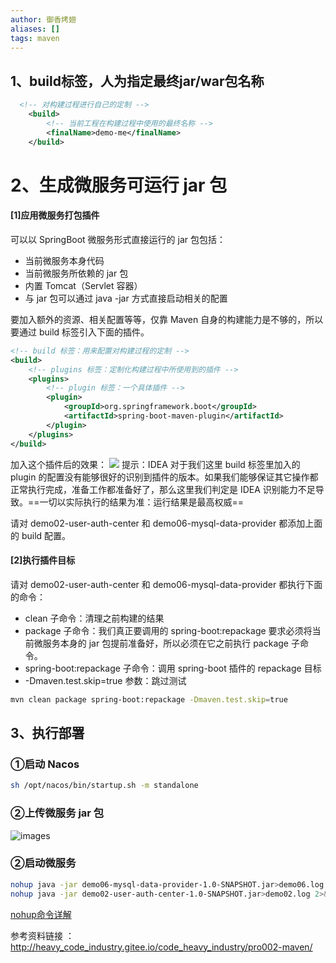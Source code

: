 ```yaml
---
author: 御香烤翅
aliases: []
tags: maven
---
```

## 1、build标签，人为指定最终jar/war包名称

```xml
  <!-- 对构建过程进行自己的定制 -->
    <build>
        <!-- 当前工程在构建过程中使用的最终名称 -->
        <finalName>demo-me</finalName>
    </build>
```

# 2、生成微服务可运行 jar 包
#### [1]应用微服务打包插件

可以以 SpringBoot 微服务形式直接运行的 jar 包包括：

-   当前微服务本身代码
-   当前微服务所依赖的 jar 包
-   内置 Tomcat（Servlet 容器）
-   与 jar 包可以通过 java -jar 方式直接启动相关的配置

要加入额外的资源、相关配置等等，仅靠 Maven 自身的构建能力是不够的，所以要通过 build 标签引入下面的插件。
```xml
<!-- build 标签：用来配置对构建过程的定制 -->
<build>
    <!-- plugins 标签：定制化构建过程中所使用到的插件 -->
	<plugins>
        <!-- plugin 标签：一个具体插件 -->
		<plugin>
			<groupId>org.springframework.boot</groupId>
			<artifactId>spring-boot-maven-plugin</artifactId>
		</plugin>
	</plugins>
</build>
```

加入这个插件后的效果：
![](images/Pasted%20image%2020221125110245.png)
提示：IDEA 对于我们这里 build 标签里加入的 plugin 的配置没有能够很好的识别到插件的版本。如果我们能够保证其它操作都正常执行完成，准备工作都准备好了，那么这里我们判定是 IDEA 识别能力不足导致。==一切以实际执行的结果为准：运行结果是最高权威==

请对 demo02-user-auth-center 和 demo06-mysql-data-provider 都添加上面的 build 配置。

#### [2]执行插件目标
请对 demo02-user-auth-center 和 demo06-mysql-data-provider 都执行下面的命令：
-   clean 子命令：清理之前构建的结果
-   package 子命令：我们真正要调用的 spring-boot:repackage 要求必须将当前微服务本身的 jar 包提前准备好，所以必须在它之前执行 package 子命令。
-   spring-boot:repackage 子命令：调用 spring-boot 插件的 repackage 目标
-   -Dmaven.test.skip=true 参数：跳过测试

```sh
mvn clean package spring-boot:repackage -Dmaven.test.skip=true
```

## 3、执行部署

### ①启动 Nacos

```sh
sh /opt/nacos/bin/startup.sh -m standalone
```

### ②上传微服务 jar 包

![images](http://heavy_code_industry.gitee.io/code_heavy_industry/assets/img/img027.03f0c407.png)

### ②启动微服务

```sh
nohup java -jar demo06-mysql-data-provider-1.0-SNAPSHOT.jar>demo06.log 2>&1 &
nohup java -jar demo02-user-auth-center-1.0-SNAPSHOT.jar>demo02.log 2>&1 &
```
[nohup命令详解](http://heavy_code_industry.gitee.io/code_heavy_industry/pro006-Linux/lecture/chapter03/verse04-07-nohup.html)



参考资料链接 ： http://heavy_code_industry.gitee.io/code_heavy_industry/pro002-maven/